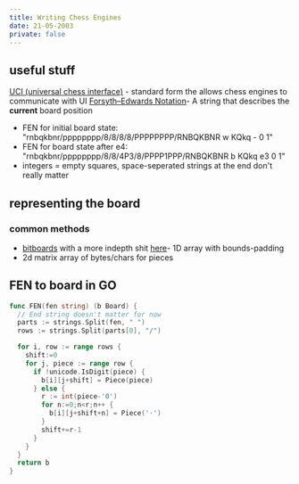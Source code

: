 ```yaml
---
title: Writing Chess Engines
date: 21-05-2003
private: false
---
```


## useful stuff
[UCI (universal chess interface)](https://en.wikipedia.org/wiki/Universal_Chess_Interface) - standard form the allows chess engines to communicate with UI
[Forsyth–Edwards Notation](https://en.wikipedia.org/wiki/Forsyth–Edwards_Notation)-  A string that describes the **current** board position
- FEN for initial board state: "rnbqkbnr/pppppppp/8/8/8/8/PPPPPPPP/RNBQKBNR w KQkq - 0 1"
- FEN for board state after e4: "rnbqkbnr/pppppppp/8/8/4P3/8/PPPP1PPP/RNBQKBNR b KQkq e3 0 1"
- integers = empty squares, space-seperated strings at the end don't really matter


## representing the board
### common methods
- [bitboards](https://en.wikipedia.org/wiki/Bitboard) with a more indepth shit [here](https://www.chessprogramming.org/Bitboards)- 1D array with bounds-padding
- 2d matrix array of bytes/chars for pieces

## FEN to board in GO
```go
func FEN(fen string) (b Board) {
  // End string doesn't matter for now
  parts := strings.Split(fen, " ")
  rows := strings.Split(parts[0], "/")

  for i, row := range rows {
    shift:=0
    for j, piece := range row {
      if !unicode.IsDigit(piece) {
        b[i][j+shift] = Piece(piece)
      } else {
        r := int(piece-'0')
        for n:=0;n<r;n++ {
          b[i][j+shift+n] = Piece('·')
        }
        shift+=r-1
      }
    }
  }
  return b
}
```
